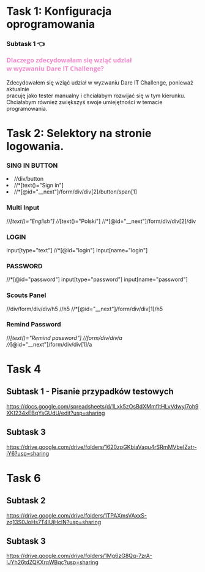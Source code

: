 # Task 1: Konfiguracja oprogramowania

### Subtask 1 👈 <p style="color:#F388CC; font-family: 'Open Sans', sans-serif;"> Dlaczego zdecydowałam się wziąć udział<br>w wyzwaniu Dare IT Challenge? </p>
Zdecydowałem się wziąć udział w wyzwaniu Dare IT Challenge, ponieważ aktualnie<br>pracuję jako tester manualny i chciałabym rozwijać się w tym kierunku.
<br>Chciałabym również zwiększyś swoje umiejętności w temacie programowania.

# Task 2: Selektory na stronie logowania.

### SING IN BUTTON

<li>//div/button <br></li>
<li>//*[text()="Sign in"] <br></li>
<li>//*[@id="__next"]/form/div/div[2]/button/span[1]</li>

### Multi Input 

//*[text()="English"]
//*[text()="Polski"]
//*[@id="__next"]/form/div/div[2]/div


### LOGIN

input[type="text"]
//*[@id="login"]
input[name="login"]

### PASSWORD

//*[@id="password"]
input[type="password"]
input[name="password"]

### Scouts Panel

//div/form/div/div/h5
//h5
//*[@id="__next"]/form/div/div[1]/h5


### Remind Password

//*[text()="Remind password"]
//form/div/div/a
//*[@id="__next"]/form/div/div[1]/a


# Task 4

## Subtask 1 - Pisanie przypadków testowych

https://docs.google.com/spreadsheets/d/1Lxk5zOsBdXMmfltHLvVdwyl7oh9XKI234xEBqYsGUdU/edit?usp=sharing

## Subtask 3 

https://drive.google.com/drive/folders/1620zpGKbiaVaqu4rSRmMVbeIZatr-iY6?usp=sharing

# Task 6

## Subtask 2

https://drive.google.com/drive/folders/1TPAXmsVAxxS-zq13S0JoHs7T4lUjHcIN?usp=sharing

## Subtask 3

https://drive.google.com/drive/folders/1Mg6zG8Qq-7zrA-lJYh26tdZQKXrqWBqc?usp=sharing



